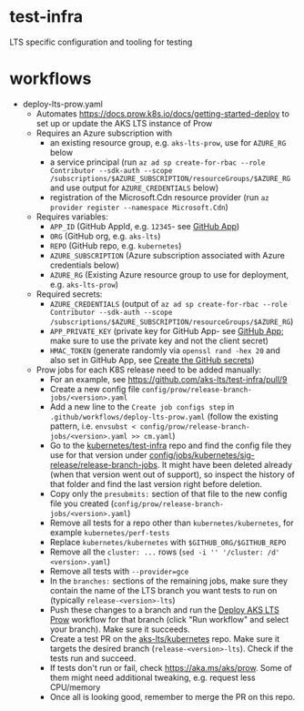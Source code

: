# test-infra
LTS specific configuration and tooling for testing

# workflows

* deploy-lts-prow.yaml
  * Automates https://docs.prow.k8s.io/docs/getting-started-deploy to set up or update the AKS LTS instance of Prow
  * Requires an Azure subscription with
    - an existing resource group, e.g. `aks-lts-prow`, use for `AZURE_RG` below
    - a service principal (run `az ad sp create-for-rbac --role Contributor --sdk-auth --scope /subscriptions/$AZURE_SUBSCRIPTION/resourceGroups/$AZURE_RG` and use output for `AZURE_CREDENTIALS` below)
    - registration of the Microsoft.Cdn resource provider (run `az provider register --namespace Microsoft.Cdn`)
  * Requires variables:
    - `APP_ID`  (GitHub AppId, e.g. `12345`- see [GitHub App](https://docs.prow.k8s.io/docs/getting-started-deploy/#github-app))
    - `ORG` (GitHub org, e.g. `aks-lts`)
    - `REPO` (GitHub repo, e.g. `kubernetes`)
    - `AZURE_SUBSCRIPTION` (Azure subscription associated with Azure credentials below)
    - `AZURE_RG` (Existing Azure resource group to use for deployment, e.g. `aks-lts-prow`)
  * Required secrets:
    - `AZURE_CREDENTIALS` (output of `az ad sp create-for-rbac --role Contributor --sdk-auth --scope /subscriptions/$AZURE_SUBSCRIPTION/resourceGroups/$AZURE_RG`)
    - `APP_PRIVATE_KEY` (private key for GitHub App- see [GitHub App](https://docs.prow.k8s.io/docs/getting-started-deploy/#github-app); make sure to use the private key and not the client secret)
    - `HMAC_TOKEN` (generate randomly via `openssl rand -hex 20` and also set in GitHub App, see [Create the GitHub secrets](https://docs.prow.k8s.io/docs/getting-started-deploy/#create-the-github-secrets))
  * Prow jobs for each K8S release need to be added manually:
    - For an example, see https://github.com/aks-lts/test-infra/pull/9
    - Create a new config file `config/prow/release-branch-jobs/<version>.yaml`
    - Add a new line to the `Create job configs step` in `.github/workflows/deploy-lts-prow.yaml` 
      (follow the existing pattern, i.e. `envsubst < config/prow/release-branch-jobs/<version>.yaml >> cm.yaml`)
    - Go to the [kubernetes/test-infra](https://github.com/kubernetes/test-infra) repo and find the config file they use
      for that version under [config/jobs/kubernetes/sig-release/release-branch-jobs](https://github.com/kubernetes/test-infra/tree/master/config/jobs/kubernetes/sig-release/release-branch-jobs). 
      It might have been deleted already (when that version went out of support), so inspect the history of that folder and find the last version right before deletion.
    - Copy only the `presubmits:` section of that file to the new config file you created (`config/prow/release-branch-jobs/<version>.yaml`)
    - Remove all tests for a repo other than `kubernetes/kubernetes`, for example `kubernetes/perf-tests`
    - Replace `kubernetes/kubernetes` with `$GITHUB_ORG/$GITHUB_REPO`
    - Remove all the `cluster: ...` rows (`sed -i '' '/cluster: /d' <version>.yaml`)
    - Remove all tests with `--provider=gce`
    - In the `branches:` sections of the remaining jobs, make sure they contain the name of the LTS branch you want tests to run on (typically `release-<version>-lts`)
    - Push these changes to a branch and run the [Deploy AKS LTS Prow](https://github.com/aks-lts/test-infra/actions/workflows/deploy-lts-prow.yaml) workflow
      for that branch (click "Run workflow" and select your branch). Make sure it succeeds.
    - Create a test PR on the [aks-lts/kubernetes](https://github.com/aks-lts/kubernetes) repo. Make sure it targets the desired branch (`release-<version>-lts`).
      Check if the tests run and succeed.
    - If tests don't run or fail, check https://aka.ms/aks/prow. Some of them might need additional tweaking, e.g. request less CPU/memory 
    - Once all is looking good, remember to merge the PR on this repo.